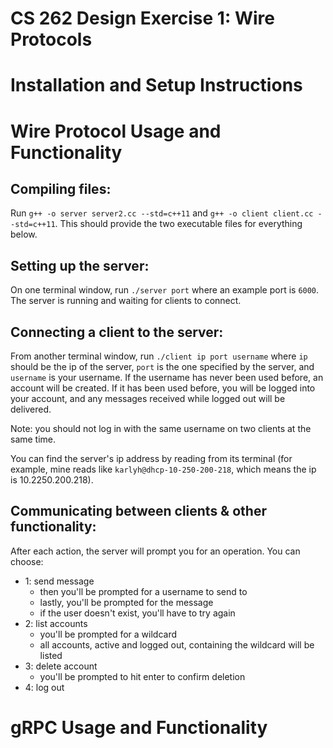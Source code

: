 # CS 262 Design Exercise 1: Wire Protocols

# Installation and Setup Instructions

# Wire Protocol Usage and Functionality

## Compiling files:
Run `g++ -o server server2.cc --std=c++11` and `g++ -o client client.cc --std=c++11`.
This should provide the two executable files for everything below.

## Setting up the server:
On one terminal window, run `./server port` where an example port is `6000`. 
The server is running and waiting for clients to connect.

## Connecting a client to the server:
From another terminal window, run `./client ip port username` where `ip` should be the ip of the server, `port` is the one specified by the server, and `username` is your username. If the username has never been used before, an account will be created. If it has been used before, you will be logged into your account, and any messages received while logged out will be delivered.

Note: you should not log in with the same username on two clients at the same time.

You can find the server's ip address by reading from its terminal (for example, mine reads like
`karlyh@dhcp-10-250-200-218`, which means the ip is 10.2250.200.218).

## Communicating between clients & other functionality:
After each action, the server will prompt you for an operation. You can choose:
- 1: send message
    - then you'll be prompted for a username to send to
    - lastly, you'll be prompted for the message
    - if the user doesn't exist, you'll have to try again
- 2: list accounts
    - you'll be prompted for a wildcard
    - all accounts, active and logged out, containing the wildcard will be listed
- 3: delete account
    - you'll be prompted to hit enter to confirm deletion
- 4: log out

# gRPC Usage and Functionality
